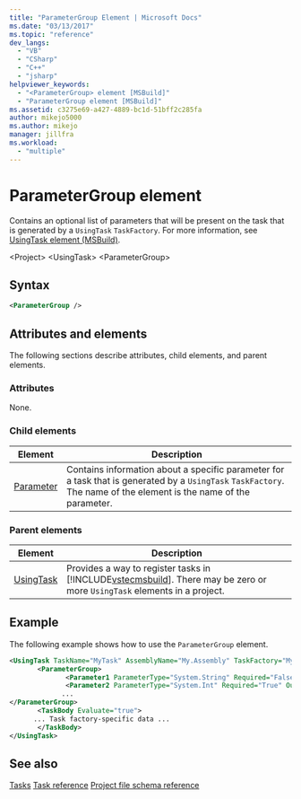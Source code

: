 ```yaml
---
title: "ParameterGroup Element | Microsoft Docs"
ms.date: "03/13/2017"
ms.topic: "reference"
dev_langs:
  - "VB"
  - "CSharp"
  - "C++"
  - "jsharp"
helpviewer_keywords:
  - "<ParameterGroup> element [MSBuild]"
  - "ParameterGroup element [MSBuild]"
ms.assetid: c3275e69-a427-4889-bc1d-51bff2c285fa
author: mikejo5000
ms.author: mikejo
manager: jillfra
ms.workload:
  - "multiple"
---
```

# ParameterGroup element
Contains an optional list of parameters that will be present on the task that is generated by a `UsingTask` `TaskFactory`. For more information, see [UsingTask element (MSBuild)](../msbuild/usingtask-element-msbuild.md).

 \<Project>
 \<UsingTask>
 \<ParameterGroup>

## Syntax

```xml
<ParameterGroup />
```

## Attributes and elements
 The following sections describe attributes, child elements, and parent elements.

### Attributes
 None.

### Child elements

|Element|Description|
|-------------|-----------------|
|[Parameter](../msbuild/parameter-element.md)|Contains information about a specific parameter for a task that is generated by a `UsingTask` `TaskFactory`. The name of the element is the name of the parameter.|

### Parent elements

| Element | Description |
| - | - |
| [UsingTask](../msbuild/usingtask-element-msbuild.md) | Provides a way to register tasks in [!INCLUDE[vstecmsbuild](../extensibility/internals/includes/vstecmsbuild_md.md)]. There may be zero or more `UsingTask` elements in a project. |

## Example
 The following example shows how to use the `ParameterGroup` element.

```xml
<UsingTask TaskName="MyTask" AssemblyName="My.Assembly" TaskFactory="MyTaskFactory">
       <ParameterGroup>
              <Parameter1 ParameterType="System.String" Required="False" Output="False"/>
              <Parameter2 ParameterType="System.Int" Required="True" Output="False"/>
             ...
</ParameterGroup>
       <TaskBody Evaluate="true">
      ... Task factory-specific data ...
       </TaskBody>
</UsingTask>
```

## See also
 [Tasks](../msbuild/msbuild-tasks.md)
 [Task reference](../msbuild/msbuild-task-reference.md)
 [Project file schema reference](../msbuild/msbuild-project-file-schema-reference.md)
